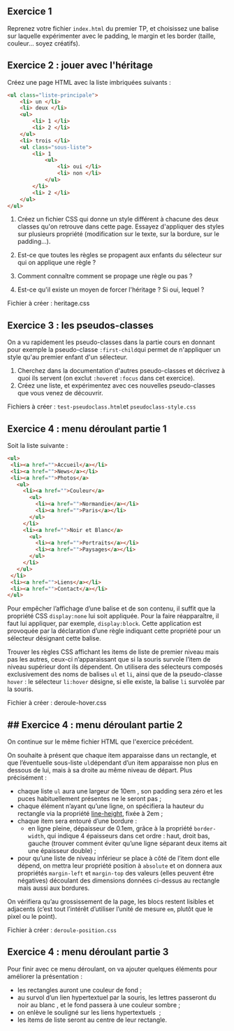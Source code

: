 ## Exercice 1 
Reprenez votre fichier `index.html` du premier TP, et choisissez une balise sur laquelle expérimenter avec le padding, le margin et les border (taille, couleur... soyez créatifs).


## Exercice 2 : jouer avec l'héritage
Créez une page HTML avec la liste imbriquées suivants :
```html
<ul class="liste-principale">
	<li> un </li>
	<li> deux </li>
	<ul>
		<li> 1 </li>
		<li> 2 </li>
	</ul>
	<li> trois </li>
	<ul class="sous-liste">
		<li> 1 
			<ul>
				<li> oui </li>
				<li> non </li>
			</ul> 
		</li>
		<li> 2 </li>
	</ul>
</ul>
```

1) Créez un fichier CSS qui donne un style différent à chacune des deux classes qu'on retrouve dans cette page.  Essayez d'appliquer des styles sur plusieurs propriété (modification sur le texte, sur la bordure, sur le padding...).

2) Est-ce que toutes les règles se propagent aux enfants du sélecteur sur qui on applique une règle ?

3) Comment connaître comment se propage une règle ou pas ?

4) Est-ce qu'il existe un moyen de forcer l'héritage ? Si oui, lequel ?

Fichier à créer : heritage.css

## Exercice 3 : les pseudos-classes
On a vu rapidement les pseudo-classes dans la partie cours en donnant pour exemple la pseudo-classe `:first-child`qui permet de n'appliquer un style qu'au premier enfant d'un sélecteur.

1) Cherchez dans la documentation d'autres pseudo-classes et décrivez à quoi ils servent (on exclut `:hover`et `:focus` dans cet exercice).
2) Créez une liste, et expérimentez avec ces nouvelles pseudo-classes que vous venez de découvrir.

Fichiers à créer : `test-pseudoclass.html`et `pseudoclass-style.css`

## Exercice 4 : menu déroulant partie 1
Soit la liste suivante :
```html
<ul>
 <li><a href="">Accueil</a></li>
 <li><a href="">News</a></li>
 <li><a href="">Photos</a>
   <ul>
     <li><a href="">Couleur</a>
       <ul>
         <li><a href="">Normandie</a></li>
         <li><a href="">Paris</a></li>
       </ul>
     </li>
     <li><a href="">Noir et Blanc</a>
       <ul>
         <li><a href="">Portraits</a></li>
         <li><a href="">Paysages</a></li>
       </ul>
     </li>
   </ul>
 </li>
 <li><a href="">Liens</a></li>
 <li><a href="">Contact</a></li>
</ul>
```

Pour empêcher l’affichage d’une balise et de son contenu, il suffit que la propriété CSS `display:none` lui soit appliquée. Pour la faire réapparaître, il faut lui appliquer, par exemple, `display:block`. Cette application est provoquée par la déclaration d’une règle indiquant cette propriété pour un sélecteur désignant cette balise.

Trouver les règles CSS affichant les items de liste de premier niveau mais pas les autres, ceux-ci n’apparaissant que si la souris survole l’item de niveau supérieur dont ils dépendent. On utilisera des sélecteurs composés exclusivement des noms de balises `ul` et `li`, ainsi que de la pseudo-classe `hover` : le sélecteur `li:hover` désigne, si elle existe, la balise `li` survolée par la souris.

Fichier à créer : deroule-hover.css

## ## Exercice 4 : menu déroulant partie 2
On continue sur le même fichier HTML que l'exercice précédent.

On souhaite à présent que chaque item apparaisse dans un rectangle, et que l’éventuelle sous-liste `ul`dépendant d’un item apparaisse non plus en dessous de lui, mais à sa droite au même niveau de départ. Plus précisément :

- chaque liste `ul` aura une largeur de 10em , son padding sera zéro et les puces habituellement présentes ne le seront pas ;
- chaque élément n’ayant qu’une ligne, on spécifiera la hauteur du rectangle via la propriété [line-height](https://www-ppti.ufr-info-p6.jussieu.fr/doc-online/css2/visudet.html#propdef-line-height "Voir la description de 'line-height' dans la documentation de 'css' section 8"), fixée à 2em ;
- chaque item sera entouré d’une bordure :
    - en ligne pleine, dépaisseur de 0.1em, grâce à la propriété `border-width`, qui indique 4 épaisseurs dans cet ordre : haut, droit bas, gauche (trouver comment éviter qu’une ligne séparant deux items ait une épaisseur double) ;
- pour qu’une liste de niveau inférieur se place à côté de l’item dont elle dépend, on mettra leur propriété position à `absolute` et on donnera aux propriétés `margin-left` et `margin-top` des valeurs (elles peuvent être négatives) découlant des dimensions données ci-dessus au rectangle mais aussi aux bordures.

On vérifiera qu’au grossissement de la page, les blocs restent lisibles et adjacents (c’est tout l’intérêt d’utiliser l’unité de mesure `em`, plutôt que le pixel ou le point).

Fichier à créer : `deroule-position.css`

## Exercice 4 : menu déroulant partie 3
Pour finir avec ce menu déroulant, on va ajouter quelques éléments pour améliorer la présentation :
- les rectangles auront une couleur de fond ;
- au survol d’un lien hypertextuel par la souris, les lettres passeront du noir au blanc , et le fond passera à une couleur sombre ;
- on enlève le souligné sur les liens hypertextuels  ;
- les items de liste seront au centre de leur rectangle.

